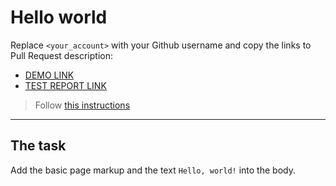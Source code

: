 # Hello world
Replace `<your_account>` with your Github username and copy the links to Pull Request description:
- [DEMO LINK](https://SerhiiNalyvaiko.github.io/layout_hello-world/)
- [TEST REPORT LINK](https://SerhiiNalyvaiko.github.io/layout_hello-world/report/html_report/)

> Follow [this instructions](https://mate-academy.github.io/layout_task-guideline/#how-to-solve-the-layout-tasks-on-github)
___

## The task
Add the basic page markup and the text `Hello, world!` into the body.
